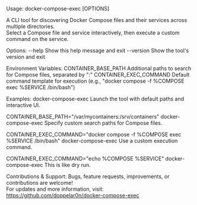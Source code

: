 Usage: docker-compose-exec [OPTIONS]

A CLI tool for discovering Docker Compose files and their services across multiple directories.  
Select a Compose file and service interactively, then execute a custom command on the service.

Options:
  --help                Show this help message and exit
  --version             Show the tool's version and exit

Environment Variables:
  CONTAINER_BASE_PATH     Additional paths to search for Compose files, separated by ":"
  CONTAINER_EXEC_COMMAND  Default command template for execution (e.g., "docker compose -f %COMPOSE exec %SERVICE /bin/bash")

Examples:
  docker-compose-exec
      Launch the tool with default paths and interactive UI.

  CONTAINER_BASE_PATH="/var/mycontainers:/srv/containers" docker-compose-exec
      Specify custom search paths for Compose files.

  CONTAINER_EXEC_COMMAND="docker compose -f %COMPOSE exec %SERVICE /bin/bash" docker-compose-exec
      Use a custom execution command.

  CONTAINER_EXEC_COMMAND="echo %COMPOSE %SERVICE" docker-compose-exec
      This is like dry run.

Contributions & Support:
  Bugs, feature requests, improvements, or contributions are welcome!  
  For updates and more information, visit:  
  https://github.com/doppelar0n/docker-compose-exec
